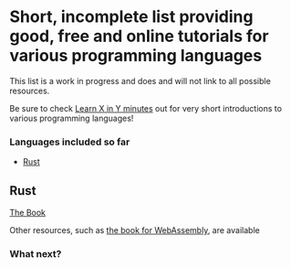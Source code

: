 # Short, incomplete list providing good, free and online tutorials for various programming languages

This list is a work in progress and does and will not link to all possible resources.

Be sure to check [Learn X in Y minutes](https://learnxinyminutes.com/) out for very short introductions to various programming languages!

### Languages included so far

- [Rust](https://hoolaboola.github.io/programming-language-tutorials/#Rust)

## Rust

[The Book](https://doc.rust-lang.org/stable/book/)

Other resources, such as [the book for WebAssembly](https://rustwasm.github.io/docs/book/), are available

### What next?
